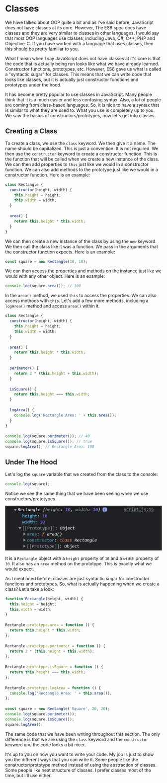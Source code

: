 # Classes

We have talked about OOP quite a bit and as I've said before, JavaScript does not have classes at its core. However, The ES6 spec does have classes and they are very similar to classes in other languages. I would say that most OOP languages use classes, including Java, C#, C++, PHP and Objective-C. If you have worked with a language that uses classes, then this should be pretty familiar to you.

What I mean when I say JavaScript does not have classes at it's core is that the code that is actually being run looks like what we have already learned. Constructor functions, prototypes, etc. However, ES6 gave us what is called a "syntactic sugar" for classes. This means that we can write code that looks like classes, but it is actually just constructor functions and prototypes under the hood.

It has become pretty popular to use classes in JavaScript. Many people think that it is a much easier and less confusing syntax. Also, a lot of people are coming from class-based languages. So, it is nice to have a syntax that is similar to what they are used to. What you use is completely up to you. We saw the basics of constructors/prototypes, now let's get into classes.

## Creating a Class

To create a class, we use the `class` keyword. We then give it a name. The name should be capitalized. This is just a convention. It is not required. We then use the `constructor` keyword to create a constructor function. This is the function that will be called when we create a new instance of the class. We can then add properties to `this` just like we would in a constructor function. We can also add methods to the prototype just like we would in a constructor function. Here is an example:

```js
class Rectangle {
  constructor(height, width) {
    this.height = height;
    this.width = width;
  }

  area() {
    return this.height * this.width;
  }
}
```

We can then create a new instance of the class by using the `new` keyword. We then call the class like it was a function. We pass in the arguments that the constructor function expects. Here is an example:

```js
const square = new Rectangle(10, 10);
```

We can then access the properties and methods on the instance just like we would with any other object. Here is an example:

```js
console.log(square.area()); // 100
```

In the `area()` method, we used `this` to access the properties. We can also access methods with `this`. Let's add a few more methods, including a `logArea()` method and access `area()` within it.

```js
class Rectangle {
  constructor(height, width) {
    this.height = height;
    this.width = width;
  }

  area() {
    return this.height * this.width;
  }

  perimeter() {
    return 2 * (this.height + this.width);
  }

  isSquare() {
    return this.height === this.width;
  }

  logArea() {
    console.log('Rectangle Area: ' + this.area());
  }
}

console.log(square.perimeter()); // 40
console.log(square.isSquare()); // true
square.logArea(); // Rectangle Area: 100
```

## Under The Hood

Let's log the `square` variable that we created from the class to the console:

```js
console.log(square);
```

Notice we see the same thing that we have been seeing when we use constructors/prototypes.

![rect-class-console](rect-class-console.png)

It is a `Rectangle` object with a `height` property of `10` and a `width` property of `10`. It also has an `area` method on the prototype. This is exactly what we would expect.

As I mentioned before, classes are just syntactic sugar for constructor functions and prototypes. So, what is actually happening when we create a class? Let's take a look:

```js
function Rectangle(height, width) {
  this.height = height;
  this.width = width;
}

Rectangle.prototype.area = function () {
  return this.height * this.width;
};

Rectangle.prototype.perimeter = function () {
  return 2 * (this.height + this.width);
};

Rectangle.prototype.isSquare = function () {
  return this.height === this.width;
};

Rectangle.prototype.logArea = function () {
  console.log('Rectangle Area: ' + this.area());
};

const square = new Rectangle('Square', 20, 20);
console.log(square.perimeter());
console.log(square.isSquare());
square.logArea();
```

The same code that we have been writing throughout this section. The only difference is that we are using the `class` keyword and the `constructor` keyword and the code looks a bit nicer.

It's up to you on how you want to write your code. My job is just to show you the different ways that you can write it. Some people like the constructor/prototype method instead of using the abstraction of classes. Some people like neat structure of classes. I prefer classes most of the time, but I'll use either.
